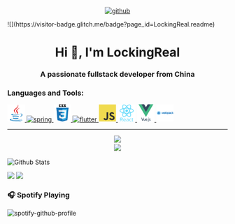 <p align="center">
    <a href="https://github.com/itgoyo">
        <img alt="github"
            src="https://img.shields.io/github/stars/LockingReal?affiliations=OWNER&color=%23ffe411&label=github%20stars&logo=github&logoColor=%23fffFF&style=flat" />
    </a>
</p>
![](https://visitor-badge.glitch.me/badge?page_id=LockingReal.readme)
<h1 align="center">Hi 👋, I'm LockingReal</h1>
<h3 align="center">A passionate fullstack developer from China</h3>

<h3 align="left">Languages and Tools:</h3>
<p align="left">       <a href="https://www.java.com" target="_blank"> <img
            src="https://raw.githubusercontent.com/devicons/devicon/master/icons/java/java-original.svg" alt="java"
            width="40" height="40" /> </a>
    <a href="https://spring.io/" target="_blank"> <img
            src="https://www.vectorlogo.zone/logos/springio/springio-icon.svg" alt="spring" width="40" height="40" />
    </a> 
  <a href="https://www.w3schools.com/css/" target="_blank">
        <img src="https://raw.githubusercontent.com/devicons/devicon/master/icons/css3/css3-original-wordmark.svg"
            alt="css3" width="40" height="40" /> </a>
    <a href="https://flutter.dev" target="_blank"> <img
            src="https://www.vectorlogo.zone/logos/flutterio/flutterio-icon.svg" alt="flutter" width="40" height="40" />
    </a>
   <a href="https://developer.mozilla.org/en-US/docs/Web/JavaScript"
        target="_blank"> <img
            src="https://raw.githubusercontent.com/devicons/devicon/master/icons/javascript/javascript-original.svg"
            alt="javascript" width="40" height="40" /> </a>
    <a href="https://reactjs.org/" target="_blank"> <img
            src="https://raw.githubusercontent.com/devicons/devicon/master/icons/react/react-original-wordmark.svg"
            alt="react" width="40" height="40" /> </a>
  <a href="https://vuejs.org/" target="_blank"> <img
            src="https://raw.githubusercontent.com/devicons/devicon/master/icons/vuejs/vuejs-original-wordmark.svg"
            alt="vuejs" width="40" height="40" /> </a> <a href="https://webpack.js.org" target="_blank"> <img
            src="https://raw.githubusercontent.com/devicons/devicon/d00d0969292a6569d45b06d3f350f463a0107b0d/icons/webpack/webpack-original-wordmark.svg"
            alt="webpack" width="40" height="40" /> </a></p>

<div align="center" dir="auto">
<!-- <a href="https://github.com/LockingReal">
<img src="https://raw.githubusercontent.com/LockingReal/profile-summary-cards/master/profile-summary-card-output/nord_dark/3-stats.svg" width="32.5%" style="max-width: 100%;">
<img src="https://raw.githubusercontent.com/LockingReal/profile-summary-cards/master/profile-summary-card-output/nord_dark/1-repos-per-language.svg" width="32.5%" style="max-width: 100%;">
<img src="https://raw.githubusercontent.com/LockingReal/profile-summary-cards/master/profile-summary-card-output/nord_dark/2-most-commit-language.svg" width="32.5%" style="max-width: 100%;">
</a> -->
<hr>
<p dir="auto"><animated-image data-catalyst="" style="width: 75%;"><a target="_blank" rel="noopener noreferrer" href="https://github.com/SP-XD/SP-XD/blob/main/images/dino_rounded.gif?raw=true" data-target="animated-image.originalLink"><img src="https://github.com/SP-XD/SP-XD/raw/main/images/dino_rounded.gif?raw=true" style="max-width: 100%; display: inline-block;" data-target="animated-image.originalImage"></a>
      <span class="AnimatedImagePlayer" data-target="animated-image.player" hidden="">
        <a data-target="animated-image.replacedLink" class="AnimatedImagePlayer-images" href="https://github.com/SP-XD/SP-XD/blob/main/images/dino_rounded.gif?raw=true" target="_blank">
          <span data-target="animated-image.imageContainer">
            <img data-target="animated-image.replacedImage" alt="dino_rounded.gif?raw=true" class="AnimatedImagePlayer-animatedImage" src="https://github.com/SP-XD/SP-XD/raw/main/images/dino_rounded.gif?raw=true" style="display: block; opacity: 1;">
          <canvas class="AnimatedImagePlayer-stillImage" aria-hidden="true" width="635" height="214"></canvas></span>
        </a>
        <button data-target="animated-image.imageButton" class="AnimatedImagePlayer-images" tabindex="-1" aria-label="Play dino_rounded.gif?raw=true"></button>
        <span class="AnimatedImagePlayer-controls" data-target="animated-image.controls">
          <button data-target="animated-image.playButton" class="AnimatedImagePlayer-button" aria-label="Play dino_rounded.gif?raw=true">
            <svg aria-hidden="true" focusable="false" class="octicon icon-play" width="16" height="16" viewBox="0 0 16 16" fill="none" xmlns="http://www.w3.org/2000/svg">
              <path d="M4 13.5427V2.45734C4 1.82607 4.69692 1.4435 5.2295 1.78241L13.9394 7.32507C14.4334 7.63943 14.4334 8.36057 13.9394 8.67493L5.2295 14.2176C4.69692 14.5565 4 14.1739 4 13.5427Z">
            </path></svg>
            <svg aria-hidden="true" focusable="false" class="octicon icon-pause" width="16" height="16" viewBox="0 0 16 16" xmlns="http://www.w3.org/2000/svg">
              <rect x="4" y="2" width="3" height="12" rx="1"></rect>
              <rect x="9" y="2" width="3" height="12" rx="1"></rect>
            </svg>
          </button>
        </span>
      </span></animated-image><br>
<animated-image data-catalyst="" style="width: 40%;"><a target="_blank" rel="noopener noreferrer" href="https://github.com/SP-XD/SP-XD/blob/main/images/this_page_is.gif?raw=true" data-target="animated-image.originalLink"><img src="https://github.com/SP-XD/SP-XD/raw/main/images/this_page_is.gif?raw=true" style="max-width: 100%; display: inline-block;" data-target="animated-image.originalImage"></a>
      <span class="AnimatedImagePlayer" data-target="animated-image.player" hidden="">
        <a data-target="animated-image.replacedLink" class="AnimatedImagePlayer-images" href="https://github.com/SP-XD/SP-XD/blob/main/images/this_page_is.gif?raw=true" target="_blank">
          <span data-target="animated-image.imageContainer">
            <img data-target="animated-image.replacedImage" alt="this_page_is.gif?raw=true" class="AnimatedImagePlayer-animatedImage" src="https://github.com/SP-XD/SP-XD/raw/main/images/this_page_is.gif?raw=true" style="display: block; opacity: 1;">
          <canvas class="AnimatedImagePlayer-stillImage" aria-hidden="true" width="338" height="22"></canvas></span>
        </a>
        <button data-target="animated-image.imageButton" class="AnimatedImagePlayer-images" tabindex="-1" aria-label="Play this_page_is.gif?raw=true"></button>
        <span class="AnimatedImagePlayer-controls" data-target="animated-image.controls">
          <button data-target="animated-image.playButton" class="AnimatedImagePlayer-button" aria-label="Play this_page_is.gif?raw=true">
            <svg aria-hidden="true" focusable="false" class="octicon icon-play" width="16" height="16" viewBox="0 0 16 16" fill="none" xmlns="http://www.w3.org/2000/svg">
              <path d="M4 13.5427V2.45734C4 1.82607 4.69692 1.4435 5.2295 1.78241L13.9394 7.32507C14.4334 7.63943 14.4334 8.36057 13.9394 8.67493L5.2295 14.2176C4.69692 14.5565 4 14.1739 4 13.5427Z">
            </path></svg>
            <svg aria-hidden="true" focusable="false" class="octicon icon-pause" width="16" height="16" viewBox="0 0 16 16" xmlns="http://www.w3.org/2000/svg">
              <rect x="4" y="2" width="3" height="12" rx="1"></rect>
              <rect x="9" y="2" width="3" height="12" rx="1"></rect>
            </svg>
          </button>
          <a data-target="animated-image.openButton" aria-label="Open this_page_is.gif?raw=true in new window" class="AnimatedImagePlayer-button" href="https://github.com/SP-XD/SP-XD/blob/main/images/this_page_is.gif?raw=true" target="_blank">
            <svg aria-hidden="true" class="octicon" xmlns="http://www.w3.org/2000/svg" viewBox="0 0 16 16" width="16" height="16">
              <path fill-rule="evenodd" d="M10.604 1h4.146a.25.25 0 01.25.25v4.146a.25.25 0 01-.427.177L13.03 4.03 9.28 7.78a.75.75 0 01-1.06-1.06l3.75-3.75-1.543-1.543A.25.25 0 0110.604 1zM3.75 2A1.75 1.75 0 002 3.75v8.5c0 .966.784 1.75 1.75 1.75h8.5A1.75 1.75 0 0014 12.25v-3.5a.75.75 0 00-1.5 0v3.5a.25.25 0 01-.25.25h-8.5a.25.25 0 01-.25-.25v-8.5a.25.25 0 01.25-.25h3.5a.75.75 0 000-1.5h-3.5z"></path>
            </svg>
          </a>
        </span>
      </span></animated-image></p>
</div>


![Github Stats](https://github-readme-stats.vercel.app/api?username=LockingReal&bg_color=30,e96443,904e95&title_color=fff&text_color=fff)

![](https://raw.githubusercontent.com/LockingReal/github-stats-transparent/output/generated/overview.svg)
![](https://raw.githubusercontent.com/LockingReal/github-stats-transparent/output/generated/languages.svg)


### 🎧 Spotify Playing

![spotify-github-profile](/img/default.svg)
<!-- [![spotify-github-profile](https://spotify-github-profile.vercel.app/api/view?uid=g9mmploi6sdrg6sk0xosqex2u&cover_image=true&theme=default)](https://github.com/kittinan/spotify-github-profile) -->
